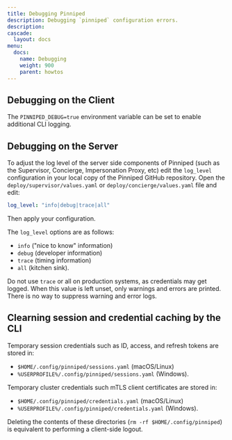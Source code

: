 ```yaml
---
title: Debugging Pinniped 
description: Debugging `pinniped` configuration errors.
description: 
cascade:
  layout: docs
menu:
  docs:
    name: Debugging
    weight: 900
    parent: howtos
---
```


## Debugging on the Client 

The `PINNIPED_DEBUG=true` environment variable can be set to enable additional CLI logging.

## Debugging on the Server

To adjust the log level of the server side components of Pinniped (such as the Supervisor, Concierge,
Impersonation Proxy, etc) edit the `log_level` configuration in your local copy of the Pinniped GitHub 
repository. Open the `deploy/supervisor/values.yaml` or `deploy/concierge/values.yaml` file and edit: 

```yaml
log_level: "info|debug|trace|all"
```
Then apply your configuration.

The `log_level` options are as follows: 
- `info` ("nice to know" information) 
- `debug` (developer information) 
- `trace` (timing information)
- `all` (kitchen sink). 

Do not use `trace` or all on production systems, as credentials may get logged. When this value is left unset, 
only warnings and errors are printed. There is no way to suppress warning and error logs.

## Clearning session and credential caching by the CLI

Temporary session credentials such as ID, access, and refresh tokens are stored in:
  - `$HOME/.config/pinniped/sessions.yaml` (macOS/Linux)
  - `%USERPROFILE%/.config/pinniped/sessions.yaml` (Windows).

Temporary cluster credentials such mTLS client certificates are stored in:
  - `$HOME/.config/pinniped/credentials.yaml` (macOS/Linux)
  - `%USERPROFILE%/.config/pinniped/credentials.yaml` (Windows).

Deleting the contents of these directories (`rm -rf $HOME/.config/pinniped`) is equivalent to performing a client-side logout.
